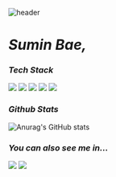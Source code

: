 <!--
**waterminn/waterminn** is a ✨ _special_ ✨ repository because its `README.md` (this file) appears on your GitHub profile.

Here are some ideas to get you started:

- 🔭 I’m currently working on ...
- 🌱 I’m currently learning ...
- 👯 I’m looking to collaborate on ...
- 🤔 I’m looking for help with ...
- 💬 Ask me about ...
- 📫 How to reach me: ...
- 😄 Pronouns: ...
- ⚡ Fun fact: ...
-->

![header](https://capsule-render.vercel.app/api?type=waving&color=0:134E5E,100:71B280&height=120&animation=fadeIn&section=footer&text=🌱🪴🌳&fontSize=60)
<!-- ![header](https://capsule-render.vercel.app/api?type=wave&color=auto&height=300&section=header&text=capsule%20render&fontSize=90) -->

<div align="left">
  
# *Sumin Bae,*
 
### *Tech Stack*
<a target="_blank"><img src="https://img.shields.io/badge/Android-3DDC84?style=flat-square&logo=Android&logoColor=FFFFFF"/></a>
<a target="_blank"><img src="https://img.shields.io/badge/Kotlin-7F52FF?style=flat-square&logo=Kotlin&logoColor=FFFFFF"/></a>
<a target="_blank"><img src="https://img.shields.io/badge/Python-3776AB?style=flat-square&logo=Python&logoColor=FFFFFF"/></a>
<a target="_blank"><img src="https://img.shields.io/badge/Java-007396?style=flat-square&logo=Oracle&logoColor=FFFFFF"/></a>
<a target="_blank"><img src="https://img.shields.io/badge/C++-00599C?style=flat-square&logo=Cplusplus&logoColor=FFFFFF"/></a>
<!-- <a target="_blank"><img src="https://img.shields.io/badge/JavaScript-F7DF1E?style=flat-square&logo=JavaScript&logoColor=000000"/></a> -->
<!-- <a target="_blank"><img src="https://img.shields.io/badge/HTML5-E34F26?style=flat-square&logo=HTML5&logoColor=FFFFFF"/></a> -->
<!-- <a target="_blank"><img src="https://img.shields.io/badge/CSS3-1572B6?style=flat-square&logo=CSS3&logoColor=FFFFFF"/></a> -->
  
### *Github Stats*
![Anurag's GitHub stats](https://github-readme-stats.vercel.app/api?username=waterminn&show_icons=true&theme=react)
  
### *You can also see me in...*
<a href="https://www.instagram.com/watermin.bb/" target="_blank"><img src="https://img.shields.io/badge/Instagram-E4405F?style=flat-square&logo=Instagram&logoColor=FFFFFF"/></a>
<a target="_blank"><img src="https://img.shields.io/badge/tnals08019@gmail.com-EA4335?style=flat-square&logo=Gmail&logoColor=FFFFFF"/></a>


<!-- <a href="https://velog.io/@watermin" target="_blank"><img src="https://img.shields.io/badge/BLOG-20C997?style=flat-square&logo=Velog&logoColor=ffffff"/></a> -->


<!--
### *solved.ac Stats*
![mazandi profile](http://mazandi.herokuapp.com/api?handle=mine1913&theme=dark)
-->

</div>

